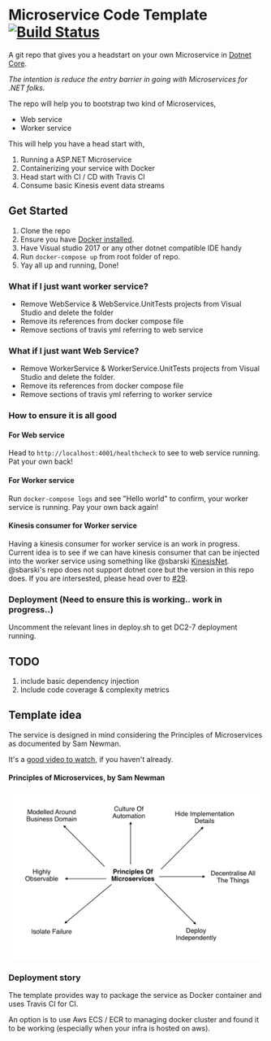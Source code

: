 # Microservice Code Template [![Build Status](https://travis-ci.org/PageUpPeopleOrg/microservice-bootstrap.svg?branch=master)](https://travis-ci.org/PageUpPeopleOrg/microservice-bootstrap)

A git repo that gives you a headstart on your own Microservice in [Dotnet Core](https://www.microsoft.com/net/core).

*_The intention is reduce the entry barrier in going with Microservices for .NET folks._*

The repo will help you to bootstrap two kind of Microservices,
* Web service
* Worker service

This will help you have a head start with,

1. Running a ASP.NET Microservice
2. Containerizing your service with Docker
3. Head start with CI / CD with Travis CI
4. Consume basic Kinesis event data streams

## Get Started

1. Clone the repo
2. Ensure you have [Docker installed](https://store.docker.com/search?offering=community&type=edition).
3. Have Visual studio 2017 or any other dotnet compatible IDE handy
5. Run `docker-compose up` from root folder of repo.
6. Yay all up and running, Done!

### What if I just want worker service?
* Remove WebService & WebService.UnitTests projects from Visual Studio and delete the folder
* Remove its references from docker compose file
* Remove sections of travis yml referring to web service

### What if I just want Web Service?
* Remove WorkerService & WorkerService.UnitTests projects from Visual Studio and delete the folder.
* Remove its references from docker compose file
* Remove sections of travis yml referring to worker service

### How to ensure it is all good

#### For Web service
Head to `http://localhost:4001/healthcheck` to see to web service running. Pat your own back!

#### For Worker service
Run `docker-compose logs` and see "Hello world" to confirm, your worker service is running. Pay your own back again!

#### Kinesis consumer for Worker service
Having a kinesis consumer for worker service is an work in progress.
Current idea is to see if we can have kinesis consumer that can be injected into the worker service using something like @sbarski [KinesisNet](https://github.com/sbarski/KinesisNet). @sbarski's repo does not support dotnet core but the version in this repo does. If you are intersested, please head over to [#29](/../../issues/29).

### Deployment (Need to ensure this is working.. work in progress..)

Uncomment the relevant lines in deploy.sh to get DC2-7 deployment running.

## TODO

1. include basic dependency injection
2. Include code coverage & complexity metrics

## Template idea

The service is designed in mind considering the Principles of Microservices as documented by Sam Newman.

It's a [good video to watch](https://vimeo.com/131632250), if you haven't already.

#### Principles of Microservices, by Sam Newman

![Sam Newman's Principles of Microservices](https://raw.githubusercontent.com/PageUpPeopleOrg/microservice-bootstrap/master/principles.png "Principles of Microservices, by Sam Newman")

### Deployment story
The template provides way to package the service as Docker container and uses Travis CI for CI.

An option is to use Aws ECS / ECR to managing docker cluster and found it to be working (especially when your infra is hosted on aws).
